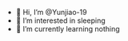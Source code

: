 - 👋 Hi, I’m @Yunjiao-19
- 👀 I’m interested in sleeping
- 🌱 I’m currently learning nothing


<!---
Yunjiao-19/Yunjiao-19 is a ✨ special ✨ repository because its `README.md` (this file) appears on your GitHub profile.
You can click the Preview link to take a look at your changes.
--->
